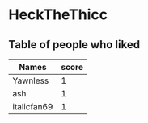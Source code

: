 # HeckTheThicc
## Table of people who liked
Names | score
--- | ---
Yawnless | 1
ash | 1
italicfan69 | 1
